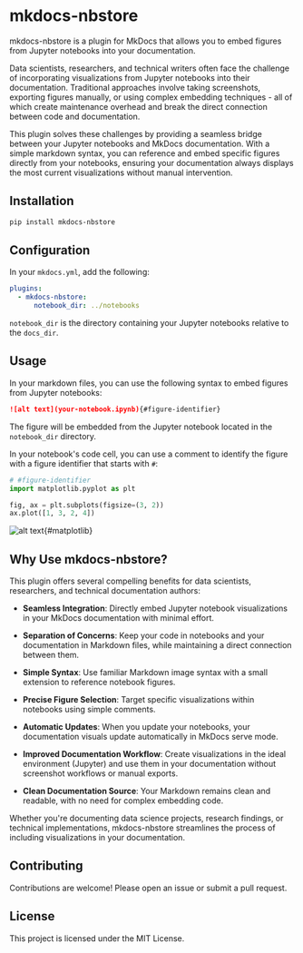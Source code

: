 # mkdocs-nbstore

mkdocs-nbstore is a plugin for MkDocs that allows you
to embed figures from Jupyter notebooks into your documentation.

Data scientists, researchers, and technical writers often face the
challenge of incorporating visualizations from Jupyter notebooks
into their documentation.
Traditional approaches involve taking screenshots, exporting figures manually,
or using complex embedding techniques - all of which create maintenance
overhead and break the direct connection between code and documentation.

This plugin solves these challenges by providing a seamless bridge between
your Jupyter notebooks and MkDocs documentation.
With a simple markdown syntax, you can reference and embed specific
figures directly from your notebooks, ensuring your documentation always
displays the most current visualizations without manual intervention.

## Installation

```bash
pip install mkdocs-nbstore
```

## Configuration

In your `mkdocs.yml`, add the following:

```yaml
plugins:
  - mkdocs-nbstore:
      notebook_dir: ../notebooks
```

`notebook_dir` is the directory containing your Jupyter notebooks
relative to the `docs_dir`.

## Usage

In your markdown files, you can use the following syntax to embed
figures from Jupyter notebooks:

```markdown
![alt text](your-notebook.ipynb){#figure-identifier}
```

The figure will be embedded from the Jupyter notebook
located in the `notebook_dir` directory.

In your notebook's code cell,
you can use a comment to identify the figure
with a figure identifier that starts with `#`:

```python title="../notebooks/your-notebook.ipynb"
# #figure-identifier
import matplotlib.pyplot as plt

fig, ax = plt.subplots(figsize=(3, 2))
ax.plot([1, 3, 2, 4])
```

![alt text](matplotlib.ipynb){#matplotlib}

## Why Use mkdocs-nbstore?

This plugin offers several compelling benefits for data scientists,
researchers, and technical documentation authors:

- **Seamless Integration**: Directly embed Jupyter notebook
  visualizations in your MkDocs documentation with minimal effort.

- **Separation of Concerns**: Keep your code in notebooks and
  your documentation in Markdown files, while maintaining a direct
  connection between them.

- **Simple Syntax**: Use familiar Markdown image syntax with a
  small extension to reference notebook figures.

- **Precise Figure Selection**: Target specific visualizations
  within notebooks using simple comments.

- **Automatic Updates**: When you update your notebooks, your
  documentation visuals update automatically in MkDocs serve mode.

- **Improved Documentation Workflow**: Create visualizations in
  the ideal environment (Jupyter) and use them in your documentation
  without screenshot workflows or manual exports.

- **Clean Documentation Source**: Your Markdown remains clean and
  readable, with no need for complex embedding code.

Whether you're documenting data science projects, research findings,
or technical implementations, mkdocs-nbstore streamlines the process
of including visualizations in your documentation.

## Contributing

Contributions are welcome! Please open an issue or submit a pull request.

## License

This project is licensed under the MIT License.
